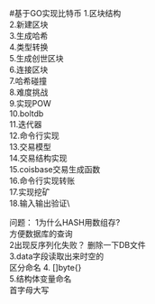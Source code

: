 #基于GO实现比特币
1.区块结构\
2.新建区块\
3.生成哈希\
4.类型转换\
5.生成创世区块\
6.连接区块\
7.哈希碰撞\
8.难度挑战\
9.实现POW\
10.boltdb\
11.迭代器\
12.命令行实现\
13.交易模型\
14.交易结构实现\
15.coisbase交易生成函数\
16.命令行实现转账\
17.实现挖矿\
18.输入输出验证\


问题：
1为什么HASH用数组存?   
方便数据库的查询\
2出现反序列化失败？
删除一下DB文件\
3.data字段读取出来时空的\
区分命名
4. []byte{}\
5.结构体变量命名\
   首字母大写
 

